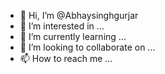 - 👋 Hi, I’m @Abhaysinghgurjar
- 👀 I’m interested in ...
- 🌱 I’m currently learning ...
- 💞️ I’m looking to collaborate on ...
- 📫 How to reach me ...

<!---
Abhaysinghgurjar/Abhaysinghgurjar is a ✨ special ✨ repository because its `README.md` (this file) appears on your GitHub profile.
You can click the Preview link to take a look at your changes.
--->
